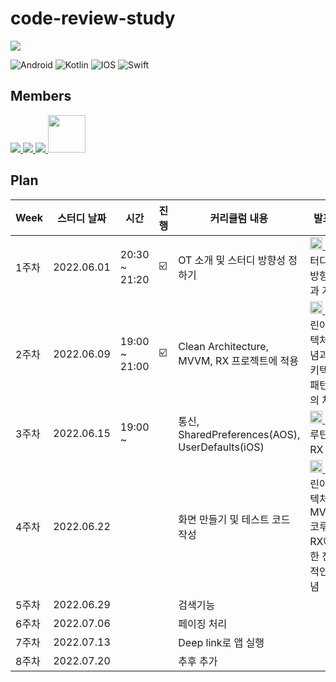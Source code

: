 # code-review-study
<a href="https://hits.seeyoufarm.com"><img src="https://hits.seeyoufarm.com/api/count/incr/badge.svg?url=https%3A%2F%2Fgithub.com%2Fejkim-dev%2Fcode-review-study&count_bg=%2379C83D&title_bg=%23555555&icon=&icon_color=%23E7E7E7&title=views&edge_flat=false"/></a>

![Android](https://img.shields.io/badge/Android-3DDC84?style=for-the-badge&logo=android&logoColor=white)
![Kotlin](https://img.shields.io/badge/kotlin-%230095D5.svg?style=for-the-badge&logo=kotlin&logoColor=white)
![IOS](https://img.shields.io/badge/iOS-000000?style=for-the-badge&logo=ios&logoColor=white)
![Swift](https://img.shields.io/badge/swift-F54A2A?style=for-the-badge&logo=swift&logoColor=white)

## Members
<a href="https://github.com/ejkim-dev/code-review-study/tree/ejkim">
  <img src="https://contrib.rocks/image?repo=ejkim-dev/ejkim-dev" />
</a>
<a href="https://github.com/HaejungAhn/HaejungAhn/graphs/contributors">
  <img src="https://contrib.rocks/image?repo=HaejungAhn/HaejungAhn" />
</a>
<a href="https://github.com/ejkim-dev/code-review-study/tree/android-hoony">
  <img src="https://contrib.rocks/image?repo=dev-hoony/devPortfolio" />
</a>
<a href="https://github.com/ejkim-dev/code-review-study/tree/Android-mjin">
  <img src="https://avatars.githubusercontent.com/u/79712757?v=4" width="60" />
</a>


## Plan

| Week | 스터디 날짜 | 시간 | 진행 | 커리큘럼 내용 | 발표자 |
| ------ | -- | -- | -- | ----------- | ----- |
| 1주차 | 2022.06.01 | 20:30 ~ 21:20 | ☑️ | OT 소개 및 스터디 방향성 정하기 | <a href="https://github.com/ejkim-dev/code-review-study/tree/ejkim"> <img src="https://contrib.rocks/image?repo=ejkim-dev/ejkim-dev"  width="20" /> </a> : 스터디의 방향성과 계획 |
| 2주차 | 2022.06.09 | 19:00 ~ 21:00 | ☑️ | Clean Architecture, MVVM, RX 프로젝트에 적용 | <a href="https://github.com/HaejungAhn/HaejungAhn/graphs/contributors"> <img src="https://contrib.rocks/image?repo=HaejungAhn/HaejungAhn"  width="20" /> </a> : 클린아키텍처 개념과 아키텍처 패턴과의 차이 |
| 3주차 | 2022.06.15 | 19:00 ~ | | 통신, SharedPreferences(AOS), UserDefaults(iOS) | <a href="https://github.com/ejkim-dev/code-review-study/tree/Android-mjin"> <img src="https://avatars.githubusercontent.com/u/79712757?v=4"  width="20" /> </a> : 코루틴, RX 개념 |
| 4주차 | 2022.06.22 | | | 화면 만들기 및 테스트 코드 작성 | <a href="https://github.com/ejkim-dev/code-review-study/tree/Android-mjin"> <img src="https://avatars.githubusercontent.com/u/79712757?v=4"  width="20" /> </a> : 클린아키텍처, MVVM, 코루틴, RX에 대한 전반적인 개념 |
| 5주차 | 2022.06.29 | | | 검색기능 |
| 6주차 | 2022.07.06 | | | 페이징 처리 |
| 7주차 | 2022.07.13 | | | Deep link로 앱 실행 |
| 8주차 | 2022.07.20 | | | 추후 추가 |
